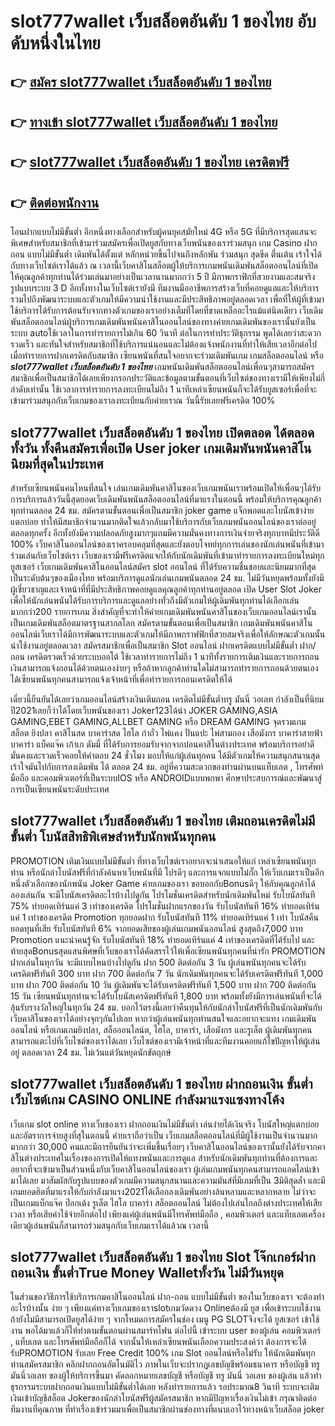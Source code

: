 # slot777wallet เว็บสล็อตอันดับ 1 ของไทย  อับดับหนึ่งในไทย 

## 👉 [สมัคร slot777wallet เว็บสล็อตอันดับ 1 ของไทย](https://slot777wallet.com/)
## 👉 [ทางเข้า slot777wallet เว็บสล็อตอันดับ 1 ของไทย](https://slot777wallet.com/)
## 👉 [slot777wallet เว็บสล็อตอันดับ 1 ของไทย เครดิตฟรี](https://slot777wallet.com/)
## 👉 [ติดต่อพนักงาน](https://slot777wallet.com/)


โอนฝากแบบไม่มีขั้นต่ำ  อีกหนึ่งทางเลือกสำหรับผู้คนยุคสมัยใหม่ 4G หรือ 5G ที่มีบริการสุดแสนจะพิเศษสำหรับสมาชิกที่เข้ามาร่วมสมัครเพื่อเปิดยูสกับทางเว็บพนันของเราร่วมสนุก เกม Casino  ฝากถอน แบบไม่มีขั้นต่ำ เดิมพันได้ตั้งแต่ หลักหน่วยขึ้นไปจนถึงหลักพัน ร่วมสนุก สุดขีด ตื่นเต้น เร้าใจได้กับทางเว็บไซต์เราได้แล้ว ณ เวลานี้เว็บคาสิโนสล็อตผู้ให้บริการเกมพนันเดิมพันสล็อตออนไลน์ที่เปิดให้คุณลูกค้าทุกท่านได้ร่วมเล่นมาอย่างเป็นเวลานานมากกว่า 5 ปี มีภาพกราฟิกที่สวยงามและสมจริง รูปแบบระบบ 3 D
อีกทั้งทางในเว็บไซต์เรายังมี ทีมงานมืออาชีพการสร้างเว็บที่คอยดูแลและให้บริการ  รวมไปถึงพัฒนาระบบและตัวเกมให้มีความน่าใช้งานและมีประสิทธิภาพอยู่ตลอดเวลา เพื่อที่ให้ผู้ที่เข้ามาใช้บริการได้รับการต้อนรับจากทางตัวเกมของเราอย่างเต็มที่โดยที่ขาดเหลืออะไรแม้แต่นิดเดียว เว็บเดิมพันสล็อตออนไลน์ผู้บริการเกมเดิมพันพนันคาสิโนออนไลน์ของทางค่ายเกมเดิมพันของเรานั้นยังเป็นระบบ autoใช้เวลาในการทำรายการไม่เกิน 60 วินาที ต่อในการทำประวัติธุกรรม พูดได้เลยว่าสะดวกรวดเร็ว และทันใจสำหรับสมาชิกที่ใช้บริการแน่นอนและไม่ต้องแจ้งพนักงานที่ทำให้เสียเวลาอีกต่อไปเมื่อทำรายการฝากเครดิตกับสมาชิก
เซียนพนันที่สนใจอยากจะร่วมเดิมพันเกม เกมสล็อตออนไลน์ หรือ ***slot777wallet เว็บสล็อตอันดับ 1 ของไทย*** เกมพนันเดิมพันสล็อตออนไลน์เพื่อนๆสามารถสมัครสมาชิกเพื่อเป็นสมาชิกได้เลยเพียงกรอกประวัติและข้อมูลตามขั้นตอนที่เว็บไซต์ของทางเรามีให้เพียงไม่กี่ลำดับเท่านั้น ใช้เวลาการทำรายการลงทะเบียนไม่ถึง 1 นาทีเหล่าเซียนพนันก็จะได้รับยูสเซอร์เพื่อที่จะเข้ามาร่วมสนุกกับเว็บเกมของเราลงทะเบียนกับค่ายเราณ วันนี้รับเลยฟรีเครดิต 100%

## slot777wallet เว็บสล็อตอันดับ 1 ของไทย เปิดตลอด ได้ตลอดทั้งวัน ทั้งคืนสมัครเพื่อเปิด User joker เกมเดิมพันพนันคาสิโนนิยมที่สุดในประเทศ

สำหรับเซียนพนันคนไหนที่สนใจ เล่นเกมเดิมพันคาสิโนของเว็บเกมพนันเราพร้อมเปิดให้เพื่อนๆได้รับการบริการแล้ววันนี้สุดยอดเว็บเดิมพันพนันสล็อตออนไลน์ที่มาแรงในตอนนี้ พร้อมให้บริการคุณลูกค้าทุกท่านตลอด 24 ชม. สมัครตามขั้นตอนเพื่อเป็นสมาชิก joker game แจ็กพอตและโบนัสเข้าง่ายแตกบ่อย ทำให้มีสมาชิกจำนวนมากติดใจแล้วกลับมาใช้บริการกับเว็บเกมพนันออนไลน์ของเราต่ออยู่ตลอดทุกครั้ง อีกทั้งยังมีความปลอดภัยสูงมากๆแถมมีความมั่นคงทางการเงินจ่ายจริงทุกบาทมีประวัติดี 100% เว็บคาสิโนออนไลน์ของเราครอบคลุมที่สุดและยังตอบโจทย์ทุกการเล่นของนักเล่นพนันที่เข้ามาร่วมเล่นกับเว็บไซต์เรา
เว็บของเรามีฟรีเครดิตแจกให้กับนักเดิมพันที่เข้ามาทำรายการลงทะเบียนใหม่ทุกยูสเซอร์ เว็บเกมเดิมพันคาสิโนออนไลน์สมัคร slot ออนไลน์ ที่ได้รับความชื่นชอบและนิยมมากที่สุดเป็นระดับต้นๆของเมืองไทย พร้อมบริการดูแลนักเล่นเกมพนันตลอด 24 ชม. ไม่มีวันหยุดพร้อมทั้งยังมีผู้เชี่ยวชาญและเจ้าหน้าที่ที่มีประสิทธิภาพคอยดูแลคุณลูกค้าทุกท่านอยู่ตลอด เปิด User Slot Joker เพื่อให้นักเล่นพนันได้รับการบริการและดูแลอย่างทั่วถึงมีตัวเกมให้ผู้เดิมพันทุกท่านได้เลือกเล่นมากกว่า200 รายการเกม
สิ่งสำคัญที่จะทำให้ค่ายเกมเดิมพันพนันคาสิโนของเว็บเกมออนไลน์เรานั้นเป็นเกมเดิมพันสล็อตมาตรฐานสากลโลก สมัครตามขั้นตอนเพื่อเป็นสมาชิก  เกมเดิมพันพนันคาสิโนออนไลน์เว็บเราได้มีการพัฒนาระบบและตัวเกมให้มีภาพกราฟฟิกที่สวยสมจริงเพื่อให้ลักษณะตัวเกมนั้นน่าใช้งานอยู่ตลอดเวลา สมัครสมาชิกเพื่อเป็นสมาชิก Slot ออนไลน์ ฝากเครดิตแบบไม่มีขั้นต่ำ ฝาก/ถอน เครดิตรวดเร็วด้วยระบบออโต้ ใช้เวลาทำรายการไม่ถึง 1 นาทีทั้งรายการเติมเงินและรายการถอนเงินสามารถแจ้งถอนได้ด้วยตนเองง่ายๆ หรือถ้าหากลูกค้าท่านใดไม่สามารถทำรายการถอนด้วยตนเองได้เซียนพนันทุกคนสามารถแจ้งเจ้าหน้าที่เพื่อทำรายการถอนเครดิตให้ได้

เดี๋ยวนี้ยืนยันได้เลยว่าเกมออนไลน์สร้างเงินเติมถอน เครดิตไม่มีขั้นต่ำทรู มันนี่ วอเลท กำลังเป็นที่นิยมปี2021เลยก็ว่าได้โดยเว็บพนันของเรา Joker123ได้นำ  JOKER GAMING,ASIA GAMING,EBET GAMING,ALLBET GAMING หรือ DREAM GAMING จุดรวมเกม สล็อต ยิงปลา คาสิโนสด บาคาร่าสด ไฮโล กำถั่ว ไพ่แคง ปั่นแปะ ไพ่สามกอง เสือมังกร บาคาร่าสายฟ้า บาคาร่า แบ็คแจ๊ค เก้าเก ดัมมี่ ที่ได้รับการยอมรับจากจากบ่อนคาสิโนต่างประเทศ พร้อมบริการอย่าดีมั่นคงและรวดเร็วคอยให้คำตอบ 24 ชั่วโมง มอบให้แก่ผู้เล่นทุกคน ได้มีตัวเกมให้ความสนุกสนานสุดเร้าใจมันไปกับการลงเดิมพัน ได้ ตลอด 24 ชม. อยู่ที่ความสะดวกของท่านผ่านบนแท็บเลต , โทรศัพท์มือถือ และคอมพิวเตอร์ที่เป็นระบบIOS หรือ ANDROIDแบบพกพา ศึกษาประสบการณ์และพัฒนาสู่การเป็นเซียนพนันระดับประเทศ

## slot777wallet เว็บสล็อตอันดับ 1 ของไทย เติมถอนเครดิตไม่มีขั้นต่ำ โบนัสสิทธิพิเศษสำหรับนักพนันทุกคน

 PROMOTION  เติมเงินแบบไม่มีขั้นต่ำ ที่ทางเว็บไซต์เราอยากจะนำเสนอให้แก่  เหล่าเซียนพนันทุกท่าน หรือนักล่าโบนัสฟรีที่กำลังค้นหาเว็บพนันที่มี โปรดีๆ และการแจกแบบไม่กั๊ก ให้เว็บเกมเราเป็นอีกหนึ่งตัวเลือกของนักพนัน Joker Game ค่ายเกมของเรา ขอบอกกับBonusดีๆ ให้กับคุณลูกค้าได้ลองเล่นกัน จะมีโบนัสเครดิตอะไรบ้างไปดูกัน
โปรโมชั่นเครดิตสำหรับนักเดิมพันใหม่ รับโบนัสทันที 75% ทำยอดเทิร์นแค่ 3 เท่าของเครดิต
โปรโมชั่นฝากแรกของวัน รับโบนัสทันที 16% ทำยอดเทิร์นแค่ 1 เท่าของเครดิต
 Promotion ทุกยอดฝาก รับโบนัสทันที 11% ทำยอดเทิร์นแค่ 1 เท่า
โบนัสคืนยอดทุนที่เสีย รับโบนัสทันที 6% จากยอดเสียของผู้เล่นเกมพนันออนไลน์ สูงสุดถึง7,000 บาท
 Promotion แนะนำคนรู้จัก รับโบนัสทันที 18% ทำยอดเทิร์นแค่ 4 เท่าของเครดิตที่ได้รับไป
และท้ายสุดBonusสุดแสนพิศษที่เว็บของเราได้คัดสรรไว้ให้เพื่อเซียนพนันทุกคนที่น่ารัก  PROMOTION ฝากเล่นในทุกวัน จะมีแบบไหนบ้างไปดูกัน
ฝาก 500 ติดต่อกัน 3 วัน ผู้เล่นพนันทุกคนจะได้รับเครดิตฟรีทันที 300 บาท
ฝาก 700 ติดต่อกัน 7 วัน นักเดิมพันทุกคนจะได้รับเครดิตฟรีทันที 1,000 บาท
ฝาก 700 ติดต่อกัน 10 วัน ผู้เดิมพันจะได้รับเครดิตฟรีทันที 1,500 บาท
ฝาก 700 ติดต่อกัน 15 วัน เซียนพนันทุกท่านจะได้รับโบนัสเครดิตฟรีทันที 1,800 บาท
พร้อมทั้งยังมีการเล่นพนันที่จะได้ลุ้นรับรางวัลใหญ่ในทุกวัน 24 ชม. บอกไว้ตรงนี้เลยว่าคืนทุนให้กับนักล่าโบนัสฟรีที่เป็นนักเดิมพันกับเว็บคาสิโนของเราได้อย่างจุกๆกันไปเลย หากว่าผู้เล่นพนันทุกท่านสนใจและอยากจะแทง เกมเดิมพันออนไลน์ หรือเกมเกมยิงปลา, สล็อออนไลน์ต, ไฮโล, บาคาร่า, เสือมังกร และรูเล็ต ผู้เดิมพันทุกคนสามารถแตะไปที่เว็บไซต์ของเราได้เลย เว็บไซต์ของเรามีเจ้าหน้าที่และทีมงานคอยแก้ไขปัญหาให้ผู้เล่นอยู่ ตลอดเวลา 24 ชม. ไม่เว้นแต่วันหยุดนักขัตฤกษ์

## slot777wallet เว็บสล็อตอันดับ 1 ของไทย ฝากถอนเงิน ขั้นต่ำ  เว็บไซต์เกม CASINO ONLINE กำลังมาแรงแซงทางโค้ง

เว็บเกม slot online ทางเว็บของเรา ฝากถอนเงินไม่มีขั้นต่ำ เล่นง่ายได้เงินจริง โบนัสใหญ่แตกบ่อยและอัตราการจ่ายสูงที่สุในตอนนี้ ค่ายเราถือว่าเป็น เว็บเกมสล็อตออนไลน์ที่มีผู้ใช้งานเป็นจำนวนมากมากกว่า 30,000 คนและมีการยืนยันว่าจะเพิ่มขึ้นเรื่อยๆ เว็บคาสิโนออนไลน์ของเรานั้นยังได้รับจากคาสิโนต่างประเทศในเรื่องของการเปิดให้แทงพนันและการดูแล สำหรับนักเดิมพันทุกท่านที่ต้องการและอยากที่จะเข้ามาเป็นส่วนหนึ่งกับเว็บคาสิโนออนไลน์ของเรา ผู้เล่นเกมพนันทุกคนสามารถแอดไลน์เข้ามาได้เลย
	มาสัมผัสกับรูปแบบของตัวเกมมีความสนุกสนานและความมันส์ที่มีเกมที่เป็น 3มิติสุดล้ำ และมีเกมยอดฮิตที่มาแรงให้กับกำลังมาแรง2021ได้เลือกลงเดิมพันอย่างล้นหลามและหลากหลาย  ไม่ว่าจะเป็นเกมแบ็กแจ๊ค ป๊อกเด้ง รูเล็ต ไฮโล บาคาร่า สล็อตออนไลน์ ไม่ต้องไปเล่นไกลถึงต่างประเทศให้เสียเวลา หรือเสียค่าใช้จ่ายอีกต่อไป เพียงแค่ผู้เล่นพนันมีโทรศัพท์มือถือ , คอมพิวเตอร์ และแท็บเลตเครื่องเดียวผู้เล่นพนันก็สามารถร่วมสนุกกับเว็บเกมเราได้แล้วณ เวลานี้

## slot777wallet เว็บสล็อตอันดับ 1 ของไทย Slot โจ๊กเกอร์ฝากถอนเงิน ขั้นต่ำTrue Money Walletทั้งวัน ไม่มีวันหยุด

ในส่วนของวิธีการใช้บริการเกมคาสิโนออนไลน์ ฝาก-ถอน แบบไม่มีขั้นต่ำ ของในเว็บของเรา จะต้องทำอะไรบ้างนั้น ง่าย ๆ เพียงแค่ทางเว็บเกมของเราslotเกมวัดดวง Onlineต้องมี ยูส เพื่อเข้าระบบใช้งาน ถ้ายังไม่มีสามารถเปิดยูสได้ง่าย ๆ จากโหมดการสมัครในช่อง เมนู  PG SLOTจึงจะได้ ยูสเซอร์ เข้าใช้งาน พอได้มาแล้วก็ให้ทำตามขั้นตอนผ่านสมาร์ทโฟน ต่อไปนี้
เข้าระบบ user  ของผู้เล่น คอมพิวเตอร์ , แท็บเลต และโทรศัพท์มือถือก็ได้
จากนั้นให้เหล่าเซียนพนันเลือกความประสงค์ว่า ต้องการจะได้รับPROMOTION รับเลย Free Credit 100% เกม Slot ออนไลน์หรือไม่รับ
ให้นักเดิมพันทุกท่านสมัครสมาชิก คลิกฝากถอนอัตโนมัติไว ภาพในเว็บจะปรากฏเลขบัญชีพร้อมธนาคาร หรือบัญชี ทรู มันนี่วอเลท ของผู้ให้บริการขึ้นมา
คัดลอกหมายเลขบัญชี หรือบัญชี  ทรู มันนี่ วอเลท ของผู้เล่น แล้วทำธุรกรรมระบบฝากถอนเงินแบบไม่มีขั้นต่ำได้เลย
หลังทำรายการแล้ว รอประมาณ8 วินาที ระบบจะเติมเงินเข้าบัญชีสล็อต Jokerของนักล่าโบนัสฟรีผู้สมัครสมาชิก
หากมีปัญหาเรื่องเงินไม่เข้า กรุณาติดต่อทีมงานที่คุณภาพ ที่ทำเรื่องเข้าร่วมมาเพื่อเป็นสมาชิกผ่านช่องทางที่แนบเอาไว้ทางหน้าเว็บสล็อต joker


